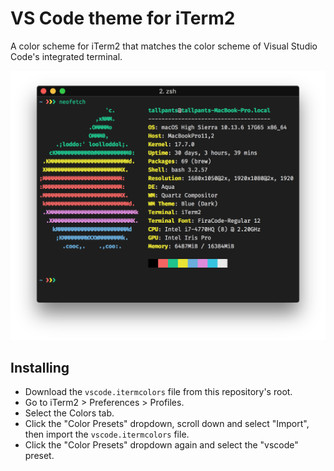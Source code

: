 # VS Code theme for iTerm2

A color scheme for iTerm2 that matches the color scheme of Visual Studio Code's integrated terminal.

![Screenshot](image.png)

## Installing

* Download the `vscode.itermcolors` file from this repository's root.
* Go to iTerm2 > Preferences > Profiles.
* Select the Colors tab.
* Click the "Color Presets" dropdown, scroll down and select "Import", then import the `vscode.itermcolors` file.
* Click the "Color Presets" dropdown again and select the "vscode" preset.
